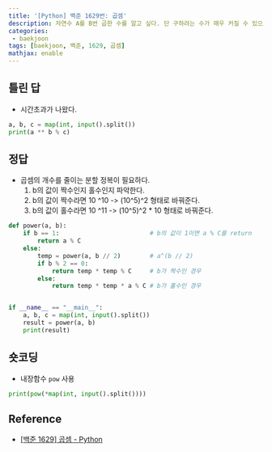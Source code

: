 ```yaml
---
title: '[Python] 백준 1629번: 곱셈'
description: 자연수 A를 B번 곱한 수를 알고 싶다. 단 구하려는 수가 매우 커질 수 있으므로 이를 C로 나눈 나머지를 구하는 프로그램
categories:
 - baekjoon
tags: [baekjoon, 백준, 1629, 곱셈]
mathjax: enable
---
```


## 틀린 답
- 시간초과가 나왔다.

```py
a, b, c = map(int, input().split())
print(a ** b % c)
```

## 정답
- 곱셈의 개수를 줄이는 분할 정복이 필요하다.
    1. b의 값이 짝수인지 홀수인지 파악한다.
    2. b의 값이 짝수라면 10 ^10 -> (10^5)^2 형태로 바꿔준다.
    3. b의 값이 홀수라면 10 ^11 -> (10^5)^2 * 10 형태로 바꿔준다.

```py
def power(a, b):
    if b == 1:                         # b의 값이 1이면 a % C를 return
        return a % C
    else:
        temp = power(a, b // 2)        # a^(b // 2)
        if b % 2 == 0:
            return temp * temp % C     # b가 짝수인 경우
        else:
            return temp * temp * a % C # b가 홀수인 경우


if __name__ == "__main__":
    a, b, c = map(int, input().split())
    result = power(a, b)
    print(result)
```

## 숏코딩
- 내장함수 `pow` 사용

```py
print(pow(*map(int, input().split())))
```

## Reference
- [[백준 1629] 곱셈 - Python](https://jjangsungwon.tistory.com/10)